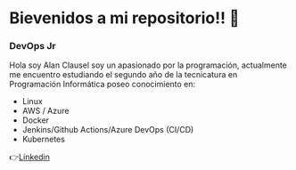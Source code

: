 # Bievenidos a mi repositorio!! 👋

### DevOps Jr
Hola soy Alan Clausel soy un apasionado por la programación, actualmente me encuentro estudiando el segundo año de la tecnicatura en Programación Informática
poseo conocimiento en:
* Linux
* AWS / Azure
* Docker
* Jenkins/Github Actions/Azure DevOps (CI/CD)
* Kubernetes

👉[Linkedin](https://www.linkedin.com/in/alan-clausel/)

